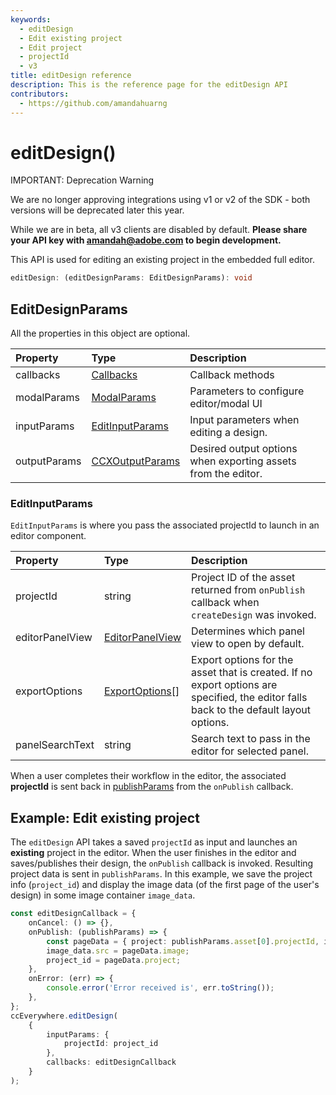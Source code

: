 ```yaml
---
keywords:
  - editDesign
  - Edit existing project
  - Edit project
  - projectId
  - v3
title: editDesign reference
description: This is the reference page for the editDesign API
contributors:
  - https://github.com/amandahuarng
--- 
```


# editDesign()

<InlineAlert variant="error" slots="header, text1, text2" />

IMPORTANT: Deprecation Warning

We are no longer approving integrations using v1 or v2 of the SDK - both versions will be deprecated later this year.

While we are in beta, all v3 clients are disabled by default. **Please share your API key with amandah@adobe.com to begin development.**

This API is used for editing an existing project in the embedded full editor.

```ts
editDesign: (editDesignParams: EditDesignParams): void
```

## EditDesignParams

All the properties in this object are optional.

| Property | Type| Description
| :-- | :-- | :--
| callbacks | [Callbacks](../../shared_types/index.md#callbacks) | Callback methods
| modalParams | [ModalParams](../../shared_types/index.md#modalparams) | Parameters to configure editor/modal UI
| inputParams | [EditInputParams](#editinputparams) | Input parameters when editing a design.
| outputParams | [CCXOutputParams](../../shared_types/index.md#ccxoutputparams) | Desired output options when exporting assets from the editor.

### EditInputParams

`EditInputParams` is where you pass the associated projectId to launch in an editor component.
  
| Property | Type | Description
| :-- | :--| :--
| projectId| string | Project ID of the asset returned from `onPublish` callback when `createDesign` was invoked.
| editorPanelView | [EditorPanelView](../../types/index.md#editorpanelview) | Determines which panel view to open by default.
| exportOptions | [ExportOptions](../../types/index.md#exportoptions)[] | Export options for the asset that is created. If no export options are specified, the editor falls back to the default layout options.
| panelSearchText | string | Search text to pass in the editor for selected panel.

When a user completes their workflow in the editor, the associated **projectId** is sent back in [publishParams](../../shared_types/index.md#publishparams) from the `onPublish` callback.

## Example: Edit existing project

The `editDesign` API takes a saved `projectId` as input and launches an **existing** project in the editor. When the user finishes in the editor and saves/publishes their design, the `onPublish` callback is invoked. Resulting project data is sent in `publishParams`. In this example, we save the project info (`project_id`) and display the image data (of the first page of the user's design) in some image container `image_data`.

``` ts title="edit-project.js" hl_lines="15"
const editDesignCallback = {
    onCancel: () => {},
    onPublish: (publishParams) => {
        const pageData = { project: publishParams.asset[0].projectId, image: publishParams.asset[0].data };
        image_data.src = pageData.image;
        project_id = pageData.project;
    },
    onError: (err) => {
        console.error('Error received is', err.toString());
    },
};
ccEverywhere.editDesign(
    {
        inputParams: { 
            projectId: project_id 
        },
        callbacks: editDesignCallback
    }
);
```

